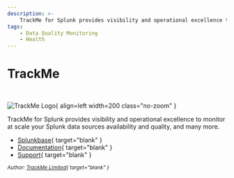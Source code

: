 ```yaml
---
description: >-
    TrackMe for Splunk provides visibility and operational excellence to monitor at scale your Splunk data sources availability and quality, and many more. 
tags:
    - Data Quality Monitoring
    - Health
---
```


# TrackMe

``` markdown title=""
    
```

<div class="result" markdown>

![TrackMe Logo](https://trackme-solutions.com/wp-content/uploads/2023/01/trackme-300x146.png){ align=left width=200 class="no-zoom" }

TrackMe for Splunk provides visibility and operational excellence to monitor at scale your Splunk data sources availability and quality, and many more. 

- [Splunkbase](https://splunkbase.splunk.com/app/4621){ target="blank" }
- [Documentation](https://docs.trackme-solutions.com/){ target="blank" }
- [Support](https://github.com/trackme-limited/trackme-report-issues){ target="blank" }

<small>_Author: [TrackMe Limited](https://trackme-solutions.com/){ target="blank" }_</small>

</div>